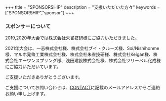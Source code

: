 +++
title = "SPONSORSHIP"
description = "支援いただいた方々"
keywords = ["SPONSORSHIP","sponsor"]
+++

### スポンサーについて

2019,2020年大会では株式会社朱雀技研様にご協力いただきました。

2021年大会は、一志株式会社様、株式会社ブイ・クルーズ様、Soi/Nishihonme様、マルホ発條工業株式会社様、株式会社朱雀技研様、株式会社Keigan様、株式会社エーワンスプリング様、浅田建設株式会社様、株式会社ツリーベル化成様にご協力いただいています。

ご支援いただきありがとうございます。

ご支援についてお問い合わせは、[CONTACT](/contact/)に記載のメールアドレスからご連絡お願い申し上げます。
